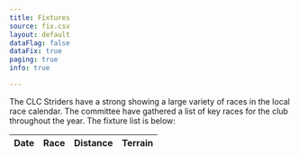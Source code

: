 ```yaml
---
title: Fixtures
source: fix.csv
layout: default
dataFlag: false
dataFix: true
paging: true
info: true

---
```

<!--<div id="output_table_div"></div>-->

<p>The CLC Striders have a strong showing a large variety of races in the local race calendar. 
   The committee have gathered a list of key races for the club throughout the year. 
   The fixture list is below:</p>

<table id="site_data_fixtures" class="display table table-bordered table-striped table-hover table-sm .table-responsive">
    <thead>
        <tr>
          <th data-field="Date">Date</th>
          <th data-field="Race">Race</th>
          <th data-field="Distance">Distance</th>
          <th data-field="Terrain">Terrain</th>
        </tr>
    </thead>
</table>